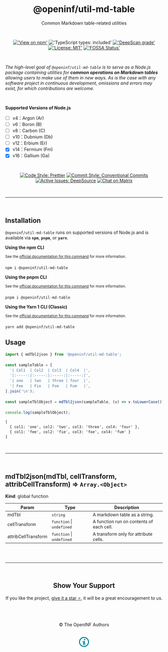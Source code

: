 <div align="center">

# @openinf/util-md-table

Common Markdown table-related utilities

<br />

[!['View on npm'][npm-badge--shields]][npm-badge-url]
!['TypeScript types: included'][types-included-badge]
[!['DeepScan grade'][deepscan-badge]][deepscan-url]
[!['License: MIT'][license-badge--shields]][license-badge-url]
[!['FOSSA Status'][fossa-badge]][fossa-url]

</div>

<br />

_The high-level goal of `@openinf/util-md-table` is to serve as a Node.js
package containing utilities for **common operations on Markdown tables**
allowing users to make use of them in new ways. As is the case with any software
project in continuous development, omissions and errors may exist, for which
contributions are welcome._

<br />

**Supported Versions of Node.js**

- [ ] v4：Argon (Ar)
- [ ] v6：Boron (B)
- [ ] v8：Carbon (C)
- [ ] v10：Dubnium (Db)
- [ ] v12：Erbium (Er)
- [x] v14：Fermium (Fm)
- [x] v16：Gallium (Ga)
<!-- TODO
- [ ] v18：Hydrogen (H)
- [x] v20: Iron (Fe) -->

<br />

<div align="center">

[![Code Style: Prettier][prettier-badge]][prettier-url]
[![Commit Style: Conventional Commits][conventional-commits-badge]][conventional-commits-url]
[![Active Issues: DeepSource][deepsource-badge]][deepsource-url]
[![Chat on Matrix][matrix-badge--shields]][matrix-url]

</div>

<br />

---

<br />

## Installation

`@openinf/util-md-table` runs on supported versions of Node.js and is available
via **`npm`**, **`pnpm`**, or **`yarn`**.

**Using the npm CLI**

<sup>See the
[official documentation for this command](https://docs.npmjs.com/cli/commands/npm-install)
for more information.</sup>

```shell
npm i @openinf/util-md-table
```

**Using the pnpm CLI**

<sup>See the
[official documentation for this command](https://pnpm.io/cli/install) for more
information.</sup>

```shell
pnpm i @openinf/util-md-table
```

**Using the Yarn 1 CLI (Classic)**

<sup>See the
[official documentation for this command](https://classic.yarnpkg.com/en/docs/cli/add)
for more information.</sup>

```shell
yarn add @openinf/util-md-table
```

## Usage

```ts
import { mdTbl2json } from '@openinf/util-md-table';

const sampleTable = [
  '| Col1  | Col2  | Col3  | Col4  |',
  '|:-----:|:-----:|:-----:|:-----:|',
  '| one   | two   | three | four  |',
  '| Fee   | Fie   | Foe   | Fum   |',
].join('\n');

const sampleTblObject = mdTbl2json(sampleTable, (v) => v.toLowerCase());

console.log(sampleTblObject);
```

```console
[
  { col1: 'one', col2: 'two', col3: 'three', col4: 'four' },
  { col1: 'fee', col2: 'fie', col3: 'foe', col4: 'fum' }
]
```

<br />

---

<br />

<a name="mdTbl2json"></a>

## mdTbl2json(mdTbl, cellTransform, attribCellTransform) ⇒ <code>Array.&lt;Object&gt;</code>

**Kind**: global function

| Param               | Type                                            | Description                              |
| ------------------- | ----------------------------------------------- | ---------------------------------------- |
| mdTbl               | <code>string</code>                             | A markdown table as a string.            |
| cellTransform       | <code>function</code> \| <code>undefined</code> | A function run on contents of each cell. |
| attribCellTransform | <code>function</code> \| <code>undefined</code> | A transform only for attribute cells.    |

<br /><br />

---

<br />

<div align="center">

## Show Your Support

<!-- Give a ⭐️ if this project helped you! -->

If you like the project, [give it a star ⭐️], it will be a great encouragement
to us.

<br /><br />

&copy; The OpenINF Authors

<br />

<a title="The OpenINF website" href="https://open.inf.is" rel="author">
  <img alt="The OpenINF logo" height="32px" width="32px" src="https://raw.githubusercontent.com/openinf/openinf.github.io/live/logo.svg?sanitize=true" />
</a>

</div>

<!-- prettier-ignore-start -->
<!-- PRESERVE LINK DEFINITION LABEL CASE - START -->

[give it a star ⭐️]: https://github.com/openinf/util-md-table/stargazers

[deepscan-badge]: https://badgen.net/deepscan/grade/team/18447/project/21801/branch/634012?icon=deepscan
[deepscan-url]: https://deepscan.io/dashboard#view=project&tid=18447&pid=21801&bid=634012
[deepsource-badge]: https://deepsource.io/gh/openinf/util-md-table.svg/?label=active+issues&show_trend=true&token=l5A9MkZiKP1kWI8AWvY98Hd-
[deepsource-url]: https://deepsource.io/gh/openinf/util-md-table/?ref=repository-badge 'Active Issues: DeepSource'
[conventional-commits-badge]: https://img.shields.io/badge/commit%20style-Conventional-%23fa6673?logoColor=white&logo=data:image/svg+xml;base64,PHN2ZyB4bWxucz0iaHR0cDovL3d3dy53My5vcmcvMjAwMC9zdmciIHZpZXdCb3g9IjAgMCAzMCAzMCI+PHBhdGggc3R5bGU9ImZpbGw6ICNGRkYiIGQ9Ik0xNSwyQTEzLDEzLDAsMSwxLDIsMTUsMTMsMTMsMCwwLDEsMTUsMm0wLTJBMTUsMTUsMCwxLDAsMzAsMTUsMTUsMTUsMCwwLDAsMTUsMFoiLz48L3N2Zz4K 'Commit Style: Conventional Commits'
[conventional-commits-url]: https://www.conventionalcommits.org 'Commit Style: Conventional Commits'
[fossa-badge]: https://app.fossa.com/api/projects/git%2Bgithub.com%2Fopeninf%2Futil-md-table.svg?type=small 'FOSSA Status'
[fossa-url]: https://app.fossa.com/projects/git%2Bgithub.com%2Fopeninf%2Futil-md-table?ref=badge_small 'FOSSA Status'
[license-badge--shields]: https://img.shields.io/badge/license-MIT-blue.svg?logo=github 'License: MIT'
[license-badge-url]: https://spdx.org/licenses/MIT.html 'License: MIT'
[matrix-badge--shields]: https://img.shields.io/badge/matrix-join%20chat-%2346BC99?logo=matrix 'Chat on Matrix'
[matrix-url]: https://matrix.to/#/#openinf:matrix.org 'You&apos;re invited to talk on Matrix'
[npm-badge--shields]: https://img.shields.io/npm/v/@openinf/util-md-table/latest.svg?logo=npm 'View on npm'
[npm-badge-url]: https://www.npmjs.com/package/@openinf/util-md-table#top 'View on npm'
[prettier-badge]: https://img.shields.io/badge/code_style-Prettier-ff69b4.svg?logo=prettier 'Code Style: Prettier'
[prettier-url]: https://prettier.io/playground 'Code Style: Prettier'
[types-included-badge]: https://badgen.net/npm/types/@openinf/util-md-table?icon=typescript 'TypeScript types: included'

<!-- PRESERVE LINK DEFINITION LABEL CASE - END -->
<!-- prettier-ignore-end -->
